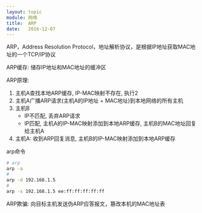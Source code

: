 ```yaml
---
layout: topic
module: 网络
title:  ARP
date:   2016-12-07
---
```


ARP，Address Resolution Protocol，地址解析协议，是根据IP地址获取MAC地址的一个TCP/IP协议

ARP缓存: 储存IP地址和MAC地址的缓冲区

ARP原理:

1. 主机A查找本地ARP缓存, IP-MAC映射不存在, 执行2
2. 主机A广播ARP请求(主机A的IP地址 + MAC地址)到本地网络的所有主机
3. 主机B
    * IP不匹配, 丢弃ARP请求
    * IP匹配, 主机A的IP-MAC映射添加到本地ARP缓存, 主机B的MAC地址回复给主机A
4. 主机A: 收到ARP回复消息, 主机B的IP-MAC映射添加到本地ARP缓存

arp命令

```bash
# arp
arp -a
#
arp -d 192.168.1.5
#
arp -s 192.168.1.5 ee:ff:ff:ff:ff:ff
```

ARP欺骗: 向目标主机发送伪ARP应答报文，篡改本机的MAC地址表
